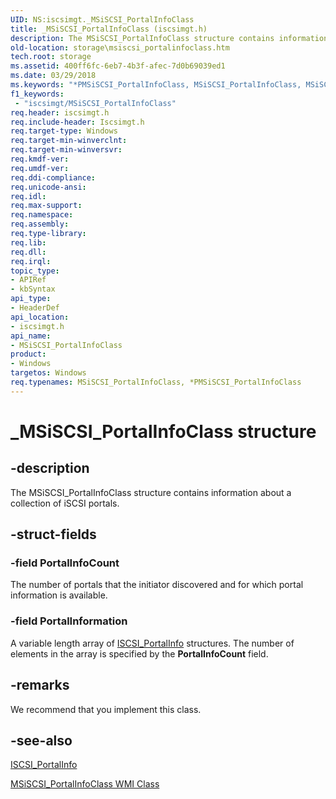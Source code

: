 ```yaml
---
UID: NS:iscsimgt._MSiSCSI_PortalInfoClass
title: _MSiSCSI_PortalInfoClass (iscsimgt.h)
description: The MSiSCSI_PortalInfoClass structure contains information about a collection of iSCSI portals.
old-location: storage\msiscsi_portalinfoclass.htm
tech.root: storage
ms.assetid: 400ff6fc-6eb7-4b3f-afec-7d0b69039ed1
ms.date: 03/29/2018
ms.keywords: "*PMSiSCSI_PortalInfoClass, MSiSCSI_PortalInfoClass, MSiSCSI_PortalInfoClass structure [Storage Devices], PMSiSCSI_PortalInfoClass, PMSiSCSI_PortalInfoClass structure pointer [Storage Devices], _MSiSCSI_PortalInfoClass, iscsimgt/MSiSCSI_PortalInfoClass, iscsimgt/PMSiSCSI_PortalInfoClass, storage.msiscsi_portalinfoclass, structs-iSCSI_dec2f67f-5b12-4432-8c64-eef6efeb7e6a.xml"
f1_keywords:
 - "iscsimgt/MSiSCSI_PortalInfoClass"
req.header: iscsimgt.h
req.include-header: Iscsimgt.h
req.target-type: Windows
req.target-min-winverclnt: 
req.target-min-winversvr: 
req.kmdf-ver: 
req.umdf-ver: 
req.ddi-compliance: 
req.unicode-ansi: 
req.idl: 
req.max-support: 
req.namespace: 
req.assembly: 
req.type-library: 
req.lib: 
req.dll: 
req.irql: 
topic_type:
- APIRef
- kbSyntax
api_type:
- HeaderDef
api_location:
- iscsimgt.h
api_name:
- MSiSCSI_PortalInfoClass
product:
- Windows
targetos: Windows
req.typenames: MSiSCSI_PortalInfoClass, *PMSiSCSI_PortalInfoClass
---
```


# _MSiSCSI_PortalInfoClass structure


## -description


The MSiSCSI_PortalInfoClass structure contains information about a collection of iSCSI portals.


## -struct-fields




### -field PortalInfoCount

The number of portals that the initiator discovered and for which portal information is available.


### -field PortalInformation

A variable length array of <a href="https://docs.microsoft.com/windows-hardware/drivers/ddi/iscsimgt/ns-iscsimgt-_iscsi_portalinfo">ISCSI_PortalInfo</a> structures. The number of elements in the array is specified by the <b>PortalInfoCount</b> field.


## -remarks



We recommend that you implement this class.




## -see-also




<a href="https://docs.microsoft.com/windows-hardware/drivers/ddi/iscsimgt/ns-iscsimgt-_iscsi_portalinfo">ISCSI_PortalInfo</a>



<a href="https://docs.microsoft.com/windows-hardware/drivers/storage/msiscsi-portalinfoclass-wmi-class">MSiSCSI_PortalInfoClass WMI Class</a>
 

 

